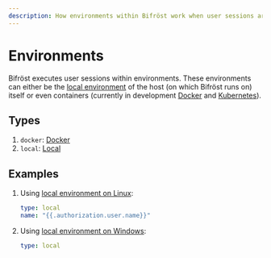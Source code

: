 ```yaml
---
description: How environments within Bifröst work when user sessions are executed.
---
```


# Environments

Bifröst executes user sessions within environments. These environments can either be the [local environment](local.md) of the host (on which Bifröst runs on) itself or even containers (currently in development [Docker](https://github.com/engity-com/bifroest/issues/11) and [Kubernetes](https://github.com/engity-com/bifroest/issues/12)).

## Types

1. `docker`: [Docker](docker.md)
2. `local`: [Local](local.md)

## Examples

1. Using [local environment on Linux](local.md#linux):
   ```yaml
   type: local
   name: "{{.authorization.user.name}}"
   ```
2. Using [local environment on Windows](local.md#windows):
   ```yaml
   type: local
   ```
